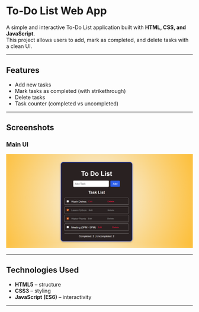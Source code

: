 # To-Do List Web App

A simple and interactive To-Do List application built with **HTML, CSS, and JavaScript**.  
This project allows users to add, mark as completed, and delete tasks with a clean UI.  

---

##  Features
-  Add new tasks  
-  Mark tasks as completed (with strikethrough)  
-  Delete tasks  
-  Task counter (completed vs uncompleted)  
    
---

## Screenshots

### Main UI
![App Screenshot](todo_list_screenshot.png)


---

##  Technologies Used
- **HTML5** – structure  
- **CSS3** – styling  
- **JavaScript (ES6)** – interactivity  

---
